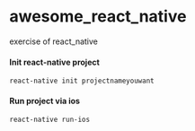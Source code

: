 # awesome_react_native
exercise of react_native

#### Init react-native project   
`react-native init projectnameyouwant`

#### Run project via ios    
`react-native run-ios`
